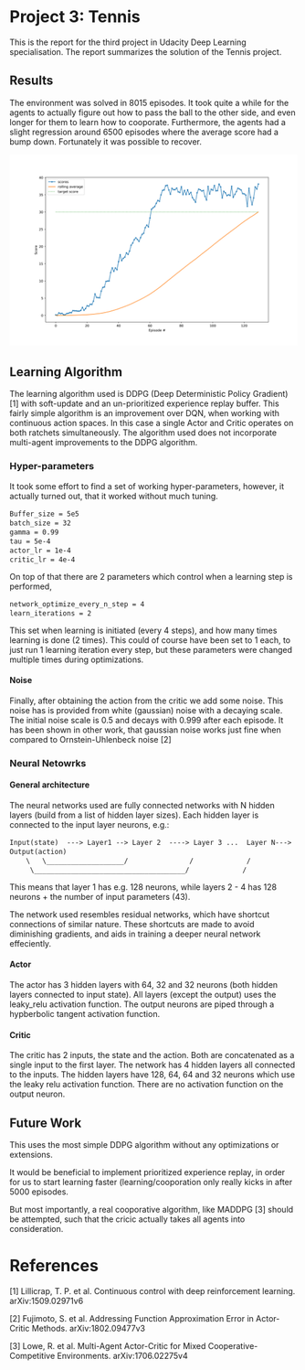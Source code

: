 # Project 3: Tennis

This is the report for the third project in Udacity Deep Learning
specialisation. The report summarizes the solution of the Tennis project.

## Results

The environment was solved in 8015 episodes. It took quite a while for the
agents to actually figure out how to pass the ball to the other side, and even
longer for them to learn how to cooporate. Furthermore, the agents had a slight
regression around 6500 episodes where the average score had a bump down.
Fortunately it was possible to recover. 

![Scores](scores.png)

## Learning Algorithm

The learning algorithm used is DDPG (Deep Deterministic Policy Gradient) [1]
with soft-update and an un-prioritized experience replay buffer. This fairly
simple algorithm is an improvement over DQN, when working with continuous
action spaces. In this case a single Actor and Critic operates on both ratchets
simultaneously. The algorithm used does not incorporate multi-agent
improvements to the DDPG algorithm. 


### Hyper-parameters

It took some effort to find a set of working hyper-parameters, however, it
actually turned out, that it worked without much tuning.

	Buffer_size = 5e5
	batch_size = 32
	gamma = 0.99
	tau = 5e-4
	actor_lr = 1e-4
	critic_lr = 4e-4

On top of that there are 2 parameters which control when a learning step is performed, 

	network_optimize_every_n_step = 4
	learn_iterations = 2

This set when learning is initiated (every 4 steps), and how many times
learning is done (2 times). This could of course have been set to 1 each, to
just run 1 learning iteration every step, but these parameters were changed
multiple times during optimizations.

#### Noise

Finally, after obtaining the action from the critic we add some noise. This
noise has is provided from white (gaussian) noise with a decaying scale. The
initial noise scale is 0.5 and decays with 0.999 after each episode. It has been
shown in other work, that gaussian noise works just fine when compared to
Ornstein-Uhlenbeck noise [2]

### Neural Netowrks

#### General architecture

The neural networks used are fully connected networks with N hidden layers
(build from a list of hidden layer sizes). Each hidden layer is connected to
the input layer neurons, e.g.:

	Input(state)  ---> Layer1 --> Layer 2  ----> Layer 3 ...  Layer N---> Output(action)
	    \   \___________________/               /             /
	     \_____________________________________/	         /


This means that layer 1 has e.g. 128 neurons, while layers 2 - 4 has 128 neurons +
the number of input parameters (43). 

The network used resembles residual networks, which have shortcut
connections of similar nature. These shortcuts are made to avoid diminishing
gradients, and aids in training a deeper neural network effeciently.

#### Actor

The actor has 3 hidden layers with 64, 32 and 32 neurons (both hidden layers
connected to input state). All layers (except the output) uses the leaky_relu activation
function. The output neurons are piped through a hypberbolic tangent activation
function.

#### Critic

The critic has 2 inputs, the state and the action. Both are concatenated as a
single input to the first layer. The network has 4 hidden layers all connected
to the inputs. The hidden layers have 128, 64, 64 and 32 neurons which use the
leaky relu activation function. There are no activation function on the output neuron.

## Future Work

This uses the most simple DDPG algorithm without any optimizations or extensions. 

It would be beneficial to implement prioritized experience replay, in order for
us to start learning faster (learning/cooporation only really kicks in after
5000 episodes. 

But most importantly, a real cooporative algorithm, like MADDPG [3] should be
attempted, such that the cricic actually takes all agents into consideration.

# References

[1] Lillicrap, T. P. et al. Continuous control with deep reinforcement learning. arXiv:1509.02971v6

[2] Fujimoto, S. et al. Addressing Function Approximation Error in Actor-Critic Methods. arXiv:1802.09477v3

[3] Lowe, R. et al. Multi-Agent Actor-Critic for Mixed Cooperative-Competitive Environments.  arXiv:1706.02275v4

